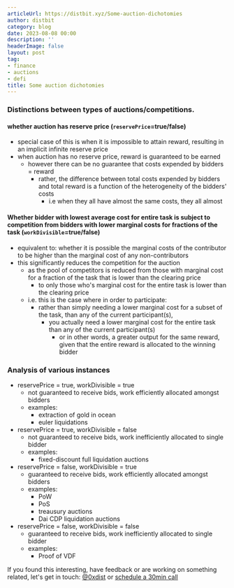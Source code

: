 ```yaml
---
articleUrl: https://distbit.xyz/Some-auction-dichotomies
author: distbit
category: blog
date: 2023-08-08 00:00
description: ''
headerImage: false
layout: post
tag:
- finance
- auctions
- defi
title: Some auction dichotomies
---
```


     

### Distinctions between types of auctions/competitions.
#### whether auction has reserve price (`reservePrice`=true/false)
- special case of this is when it is impossible to attain reward, resulting in an implicit infinite reserve price
- when auction has no reserve price, reward is guaranteed to be earned
	- however there can be no guarantee that costs expended by bidders = reward
		- rather, the difference between total costs expended by bidders and total reward is a function of the heterogeneity of the bidders' costs 
			- i.e when they all have almost the same costs, they all almost     
#### Whether bidder with lowest average cost for entire task is subject to competition from bidders with lower marginal costs for fractions of the task (`workDivisible`=true/false)
- equivalent to: whether it is possible the marginal costs of the contributor to be higher than the marginal cost of any non-contributors
- this significantly reduces the competition for the auction
	- as the pool of competitors is reduced from those with marginal cost for a fraction of the task that is lower than the clearing price
		- to only those who's marginal cost for the entire task is lower than the clearing price 
	- i.e. this is the case where in order to participate:
		- rather than simply needing a lower marginal cost for a subset of the task, than any of the current participant(s),
			- you actually need a lower marginal cost for the entire task than any of the current participant(s)
				- or in other words, a greater output for the same reward, given that the entire reward is allocated to the winning bidder



### Analysis of various instances
- reservePrice = true, workDivisible = true
	- not guaranteed to receive bids, work efficiently allocated amongst bidders
	- examples:
		- extraction of gold in ocean
		- euler liquidations
- reservePrice = true, workDivisible = false
	- not guaranteed to receive bids, work inefficiently allocated to single bidder
	- examples:
		- fixed-discount full liquidation auctions
- reservePrice = false, workDivisible = true
	- guaranteed to receive bids, work efficiently allocated amongst bidders
	- examples:
		- PoW
		- PoS
		- treausury auctions
		- Dai CDP liquidation auctions
- reservePrice = false, workDivisible = false
	- guaranteed to receive bids, work inefficiently allocated to single bidder
	- examples:
		- Proof of VDF





If you found this interesting, have feedback or are working on something related, let's get in touch: [@0xdist](https://twitter.com/0xdist) or [schedule a 30min call](https://cal.com/distbit/30min)